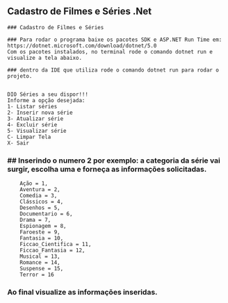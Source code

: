 ## Cadastro de Filmes e Séries .Net

```
### Cadastro de Filmes e Séries
```

``` 
### Para rodar o programa baixe os pacotes SDK e ASP.NET Run Time em: https://dotnet.microsoft.com/download/dotnet/5.0
Com os pacotes instalados, no terminal rode o comando dotnet run e visualize a tela abaixo.

### dentro da IDE que utiliza rode o comando dotnet run para rodar o projeto.


```

```
DIO Séries a seu dispor!!!
Informe a opção desejada: 
1- Listar séries
2- Inserir nova série     
3- Atualizar série        
4- Excluir série
5- Visualizar série       
C- Limpar Tela
X- Sair

```
### ## Inserindo o numero 2 por exemplo: a categoria da série vai surgir, escolha uma e forneça as informações solicitadas.

```   
    Ação = 1,
    Aventura = 2,
    Comedia = 3,
    Clássicos = 4,
    Desenhos = 5,
    Documentario = 6,
    Drama = 7,
    Espionagem = 8,
    Faroeste = 9,
    Fantasia = 10,
    Ficcao_Cientifica = 11,
    Ficcao_Fantasia = 12,
    Musical = 13,
    Romance = 14,
    Suspense = 15,
    Terror = 16	
```
### Ao final visualize as informações inseridas.



